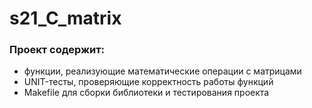 # s21_C_matrix 

### Проект содержит:
- функции, реализующие математические операции с матрицами
- UNIT-тесты, проверяющие корректность работы функций
- Makefile для сборки библиотеки и тестирования проекта